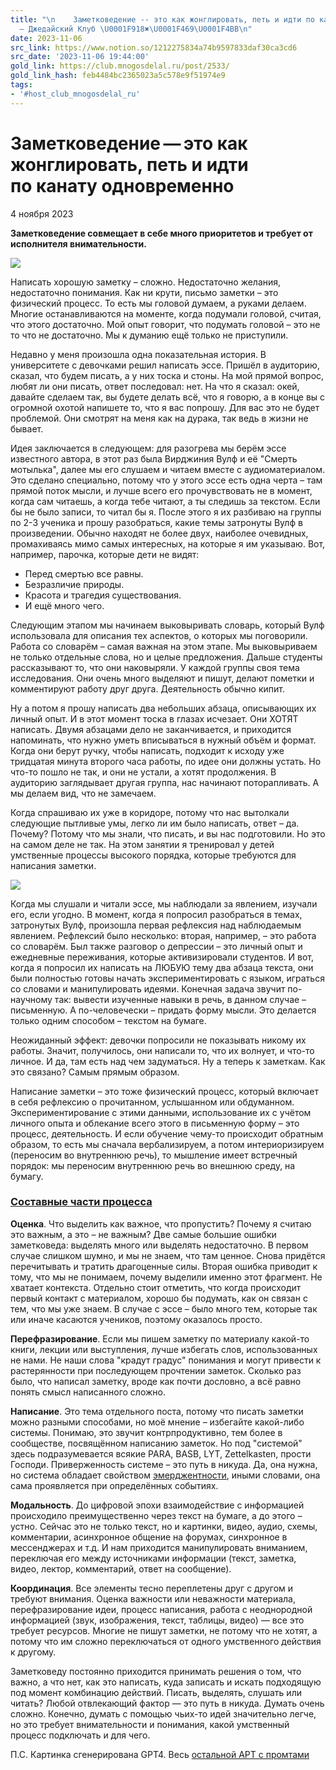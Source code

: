 ```yaml
---
title: "\n    Заметковедение -- это как жонглировать, петь и идти по канату одновременно
  — Джедайский Клуб \U0001F918✖️\U0001F469‍\U0001F4BB‍\n"
date: 2023-11-06
src_link: https://www.notion.so/1212275834a74b9597833daf30ca3cd6
src_date: '2023-11-06 19:44:00'
gold_link: https://club.mnogosdelal.ru/post/2533/
gold_link_hash: feb4484bc2365023a5c578e9f51974e9
tags:
- '#host_club_mnogosdelal_ru'
---
```



Заметковедение — это как жонглировать, петь и идти по канату одновременно
=========================================================================


4 ноября 2023


**Заметковедение совмещает в себе много приоритетов и требует от исполнителя внимательности.**


![](https://i.club.mnogosdelal.ru/5826bda14f0ff05d67365a642538b1d106aa1e9b5f206b5c515cb5b393b97071.png)


Написать хорошую заметку – сложно. Недостаточно желания, недостаточно понимания. Как ни крути, письмо заметки – это физический процесс. То есть мы головой думаем, а руками делаем. Многие останавливаются на моменте, когда подумали головой, считая, что этого достаточно. Мой опыт говорит, что подумать головой – это не то что не достаточно. Мы к думанию ещё только не приступили.


Недавно у меня произошла одна показательная история. В университете с девочками решил написать эссе. Пришёл в аудиторию, сказал, что будем писать, а у них тоска и стоны. На мой прямой вопрос, любят ли они писать, ответ последовал: нет. На что я сказал: окей, давайте сделаем так, вы будете делать всё, что я говорю, а в конце вы с огромной охотой напишете то, что я вас попрошу. Для вас это не будет проблемой. Они смотрят на меня как на дурака, так ведь в жизни не бывает.


Идея заключается в следующем: для разогрева мы берём эссе известного автора, в этот раз была Вирджиния Вулф и её "Смерть мотылька", далее мы его слушаем и читаем вместе с аудиоматериалом. Это сделано специально, потому что у этого эссе есть одна черта – там прямой поток мысли, и лучше всего его прочувствовать не в момент, когда сам читаешь, а когда тебе читают, а ты следишь за текстом. Если бы не было записи, то читал бы я. После этого я их разбиваю на группы по 2-3 ученика и прошу разобраться, какие темы затронуты Вулф в произведении. Обычно находят не более двух, наиболее очевидных, промахиваясь мимо самых интересных, на которые я им указываю. Вот, например, парочка, которые дети не видят:


* Перед смертью все равны.
* Безразличие природы.
* Красота и трагедия существования.
* И ещё много чего.


Следующим этапом мы начинаем выковыривать словарь, который Вулф использовала для описания тех аспектов, о которых мы поговорили. Работа со словарём – самая важная на этом этапе. Мы выковыриваем не только отдельные слова, но и целые предложения. Дальше студенты рассказывают то, что они наковыряли. У каждой группы своя тема исследования. Они очень много выделяют и пишут, делают пометки и комментируют работу друг друга. Деятельность обычно кипит.


Ну а потом я прошу написать два небольших абзаца, описывающих их личный опыт. И в этот момент тоска в глазах исчезает. Они ХОТЯТ написать. Двумя абзацами дело не заканчивается, и приходится напоминать, что нужно уметь вписываться в нужный объём и формат. Когда они берут ручку, чтобы написать, подходит к исходу уже тридцатая минута второго часа работы, по идее они должны устать. Но что-то пошло не так, и они не устали, а хотят продолжения. В аудиторию заглядывает другая группа, нас начинают поторапливать. А мы делаем вид, что не замечаем.


Когда спрашиваю их уже в коридоре, потому что нас вытолкали следующие пытливые умы, легко ли им было написать, ответ – да. Почему? Потому что мы знали, что писать, и вы нас подготовили. Но это на самом деле не так. На этом занятии я тренировал у детей умственные процессы высокого порядка, которые требуются для написания заметки.


![](https://i.club.mnogosdelal.ru/ee6e53d7bd194653980e1de4a1c9acb5aed2e130e0811307ff4523e099a59398.jpe)


Когда мы слушали и читали эссе, мы наблюдали за явлением, изучали его, если угодно. В момент, когда я попросил разобраться в темах, затронутых Вулф, произошла первая рефлексия над наблюдаемым явлением. Рефлексий было несколько: вторая, например, – это работа со словарём. Был также разговор о депрессии – это личный опыт и ежедневные переживания, которые активизировали студентов. И вот, когда я попросил их написать на ЛЮБУЮ тему два абзаца текста, они были полностью готовы начать экспериментировать с языком, играться со словами и манипулировать идеями. Конечная задача звучит по-научному так: вывести изученные навыки в речь, в данном случае – письменную. А по-человечески – придать форму мысли. Это делается только одним способом – текстом на бумаге.


Неожиданный эффект: девочки попросили не показывать никому их работы. Значит, получилось, они написали то, что их волнует, и что-то личное. И да, там есть над чем задуматься. Ну а теперь к заметкам. Как это связано? Самым прямым образом.


Написание заметки – это тоже физический процесс, который включает в себя рефлексию о прочитанном, услышанном или обдуманном. Экспериментирование с этими данными, использование их с учётом личного опыта и облекание всего этого в письменную форму – это процесс, деятельность. И если обучение чему-то происходит обратным образом, то есть мы сначала вербализируем, а потом интериоризируем (переносим во внутреннюю речь), то мышление имеет встречный порядок: мы переносим внутреннюю речь во внешнюю среду, на бумагу.


### [Составные части процесса](#Sostavnye-chasti-protsessa)


**Оценка**. Что выделить как важное, что пропустить? Почему я считаю это важным, а это – не важным? Две самые большие ошибки заметковеда: выделять много или выделять недостаточно. В первом случае слишком шумно, и мы не знаем, что там ценное. Снова придётся перечитывать и тратить драгоценные силы. Вторая ошибка приводит к тому, что мы не понимаем, почему выделили именно этот фрагмент. Не хватает контекста. Отдельно стоит отметить, что когда происходит первый контакт с материалом, хорошо бы подумать, как он связан с тем, что мы уже знаем. В случае с эссе – было много тем, которые так или иначе касаются учеников, поэтому оказалось просто.


**Перефразирование**. Если мы пишем заметку по материалу какой-то книги, лекции или выступления, лучше избегать слов, использованных не нами. Не наши слова "крадут градус" понимания и могут привести к растерянности при последующем прочтении заметок. Сколько раз было, что написал заметку, вроде как почти дословно, а всё равно понять смысл написанного сложно.


**Написание**. Это тема отдельного поста, потому что писать заметки можно разными способами, но моё мнение – избегайте какой-либо системы. Понимаю, это звучит контрпродуктивно, тем более в сообществе, посвящённом написанию заметок. Но под "системой" здесь подразумевается всякие PARA, BASB, LYT, Zettelkasten, прости Господи. Приверженность системе – это путь в никуда. Да, она нужна, но система обладает свойством [эмерджентности](https://rustamagamaliev.ru/?p=647), иными словами, она сама проявляется при определённых событиях.


**Модальность**. До цифровой эпохи взаимодействие с информацией происходило преимущественно через текст на бумаге, а до этого – устно. Сейчас это не только текст, но и картинки, видео, аудио, схемы, комментарии, асинхронное общение на форумах, синхронное в мессенджерах и т.д. И нам приходится манипулировать вниманием, переключая его между источниками информации (текст, заметка, видео, лектор, комментарий, ответ на сообщение).


**Координация**. Все элементы тесно переплетены друг с другом и требуют внимания. Оценка важности или неважности материала, перефразирование идеи, процесс написания, работа с неоднородной информацией (звук, изображения, текст, таблицы, видео) — все это требует ресурсов. Многие не пишут заметки, не потому что не хотят, а потому что им сложно переключаться от одного умственного действия к другому.


Заметковеду постоянно приходится принимать решения о том, что важно, а что нет, как это написать, куда записать и искать подходящую под момент комбинацию действий. Писать, выделять, слушать или читать? Любой отвлекающий фактор — это путь в никуда. Думать очень сложно. Конечно, думать с помощью чьих-то идей значительно легче, но это требует внимательности и понимания, какой умственный процесс подключать и для чего.


П.С. Картинка сгенерирована GPT4. Весь [остальной АРТ с промтами](https://rustamagamaliev.ru/?page_id=2165)